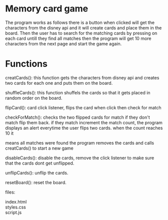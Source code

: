 # Memory card game

The program works as follows there is a button when clicked will get the characters from the disney api and it will create cards and place them in the board.
Then the user has to search for the matching cards by pressing on each card untill they find all matches then the program will get 10 more characters from the 
next page and start the game again.

# Functions

creatCards(): this function gets the characters from disney api and creates two cards for each one and puts them on the board.    

shuffleCards(): this function shuffels the cards so that it gets placed in random order on the board.         

flipCard(): card click listener, flips the card when click then check for match         

checkForMatch(): checks the two flipped cards for match if they don't match flip them back. if they match increment the match count, the program displays an alert everytime the user flips two cards. when the count reaches 10 it      

means all matches were found the program removes the cards and calls creatCards() to start a new game     

disableCards(): disable the cards, remove the click listener to make sure that the cards dont get unflipped.      

unflipCards(): unflip the cards.      

resetBoard(): reset the board.        

files:

index.html    
styles.css    
script.js    




 
